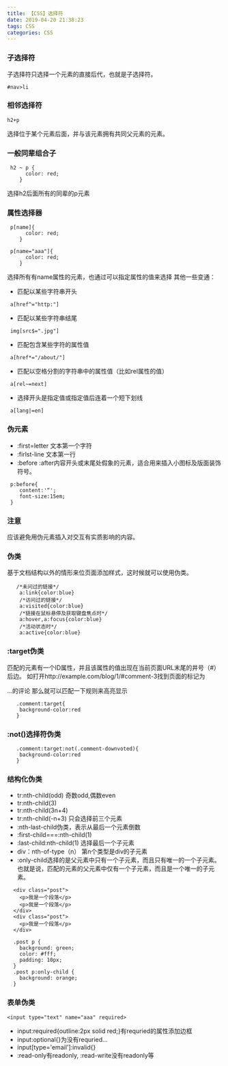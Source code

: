 ```yaml
---
title: 【CSS】选择符
date: 2019-04-20 21:38:23
tags: CSS
categories: CSS
---
```

### 子选择符
子选择符只选择一个元素的直接后代，也就是子选择符。
```
#nav>li
```
### 相邻选择符
```
h2+p
```
选择位于某个元素后面，并与该元素拥有共同父元素的元素。
### 一般同辈组合子
```
 h2 ~ p {
      color: red;
    }
```
选择h2后面所有的同辈的p元素
### 属性选择器
```
 p[name]{
      color: red;
    }
    
 p[name="aaa"]{
      color: red;
    }
```
选择所有有name属性的元素，也通过可以指定属性的值来选择
其他一些变通：
+ 匹配以某些字符串开头
```
 a[href^="http:"]
```
+ 匹配以某些字符串结尾
```
 img[src$=".jpg"]
```
+ 匹配包含某些字符的属性值
```
 a[href*="/about/"]
```
+ 匹配以空格分割的字符串中的属性值（比如rel属性的值）
```
 a[rel~=next]
```
+ 选择开头是指定值或指定值后连着一个短下划线
```
 a[lang|=en]
```
### 伪元素
+ :first=letter
文本第一个字符
+ :firlst-line
文本第一行
+ :before :after内容开头或末尾处假象的元素，适合用来插入小图标及版面装饰符号。
```
 p:before{
    content:'“';
    font-size:15em;
 }
```
### 注意
应该避免用伪元素插入对交互有实质影响的内容。

### 伪类
基于文档结构以外的情形来位页面添加样式，这时候就可以使用伪类。
```$xslt
   /*未问过的链接*/
    a:link{color:blue}
    /*访问过的链接*/
    a:visited{color:blue}
    /*链接在鼠标悬停及获取键盘焦点时*/
    a:hover,a:focus{color:blue}
    /*活动状态时*/
    a:active{color:blue}
```
### :target伪类
匹配的元素有一个ID属性，并且该属性的值出现在当前页面URL末尾的井号（#）后边。
如打开http://example.com/blog/1/#comment-3找到页面的标记为<article class="component" id="comment-3">...的评论
那么就可以匹配一下规则来高亮显示
```$xslt
   .comment:target{
    background-color:red
   }
```
### :not()选择符伪类
```$xslt
   .comment:target:not(.comment-downvoted){
    background-color:red
   }
```

### 结构化伪类
+  tr:nth-child(odd) 奇数odd,偶数even
+   tr:nth-child(3)
+   tr:nth-child(3n+4)
+   tr:nth-child(-n+3) 只会选择前三个元素
+   :nth-last-child伪类，表示从最后一个元素倒数
+   :first-child===:nth-child(1)
+   :last-child:nth-child(1) 选择最后一个子元素 
+   div：nth-of-type（n） 第n个类型是div的子元素
+   :only-child选择的是父元素中只有一个子元素，而且只有唯一的一个子元素。也就是说，匹配的元素的父元素中仅有一个子元素，而且是一个唯一的子元素。
```$xslt
  <div class="post">
    <p>我是一个段落</p>
    <p>我是一个段落</p>
  </div>
  <div class="post">
    <p>我是一个段落</p>
  </div>
  
  .post p {
    background: green;
    color: #fff;
    padding: 10px;
  }
  .post p:only-child {
    background: orange;
  }
```

### 表单伪类
```
<input type="text" name="aaa" required>
```
+ input:required{outline:2px solid red;}有requried的属性添加边框
+ input:optional{}为没有requried...
+ input[type='email']:invalid{} 
+ :read-only有readonly, :read-write没有readonly等
 
